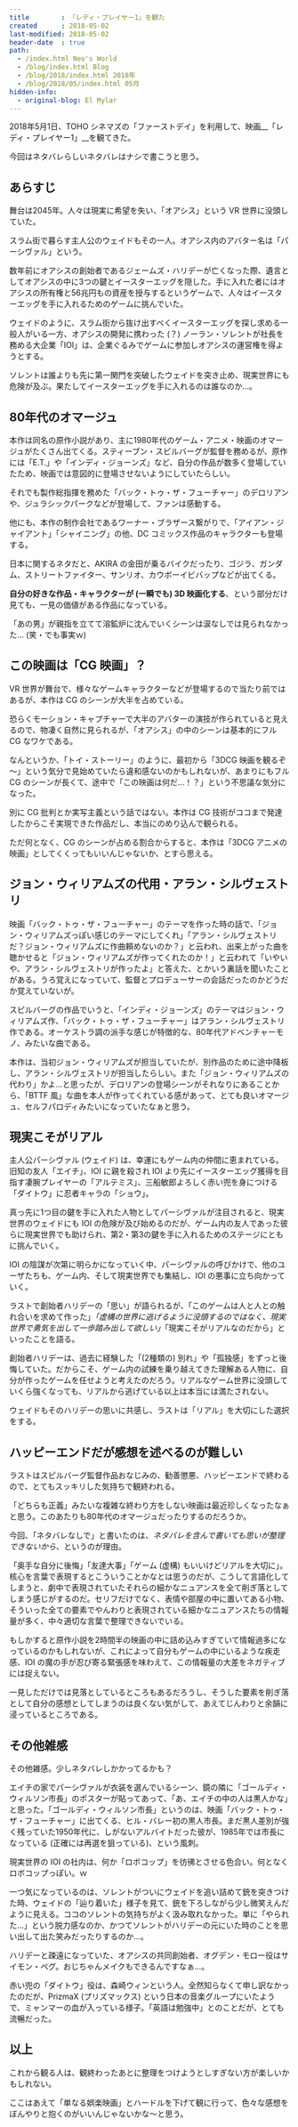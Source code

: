 ```yaml
---
title        : 「レディ・プレイヤー1」を観た
created      : 2018-05-02
last-modified: 2018-05-02
header-date  : true
path:
  - /index.html Neo's World
  - /blog/index.html Blog
  - /blog/2018/index.html 2018年
  - /blog/2018/05/index.html 05月
hidden-info:
  - original-blog: El Mylar
---
```


2018年5月1日、TOHO シネマズの「ファーストデイ」を利用して、映画__「レディ・プレイヤー1」__を観てきた。

今回はネタバレらしいネタバレはナシで書こうと思う。

## あらすじ

舞台は2045年。人々は現実に希望を失い、「オアシス」という VR 世界に没頭していた。

スラム街で暮らす主人公のウェイドもその一人。オアシス内のアバター名は「パーシヴァル」という。

数年前にオアシスの創始者であるジェームズ・ハリデーが亡くなった際、遺言としてオアシスの中に3つの鍵とイースターエッグを隠した。手に入れた者にはオアシスの所有権と56兆円もの資産を授与するというゲームで、人々はイースターエッグを手に入れるためのゲームに挑んでいた。

ウェイドのように、スラム街から抜け出すべくイースターエッグを探し求める一般人がいる一方、オアシスの開発に携わった (？) ノーラン・ソレントが社長を務める大企業「IOI」は、企業ぐるみでゲームに参加しオアシスの運営権を得ようとする。

ソレントは誰よりも先に第一関門を突破したウェイドを突き止め、現実世界にも危険が及ぶ。果たしてイースターエッグを手に入れるのは誰なのか…。

## 80年代のオマージュ

本作は同名の原作小説があり、主に1980年代のゲーム・アニメ・映画のオマージュがたくさん出てくる。スティーブン・スピルバーグが監督を務めるが、原作には「E.T.」や「インディ・ジョーンズ」など、自分の作品が数多く登場していたため、映画では意図的に登場させないようにしていたらしい。

それでも製作総指揮を務めた「バック・トゥ・ザ・フューチャー」のデロリアンや、ジュラシックパークなどが登場して、ファンは感動する。

他にも、本作の制作会社であるワーナー・ブラザース繋がりで、「アイアン・ジャイアント」「シャイニング」の他、DC コミックス作品のキャラクターも登場する。

日本に関するネタだと、AKIRA の金田が乗るバイクだったり、ゴジラ、ガンダム、ストリートファイター、サンリオ、カウボーイビバップなどが出てくる。

__自分の好きな作品・キャラクターが (一瞬でも) 3D 映画化する__、という部分だけ見ても、一見の価値がある作品になっている。

「あの男」が親指を立てて溶鉱炉に沈んでいくシーンは涙なしでは見られなかった… (笑・でも事実ｗ)

## この映画は「CG 映画」？

VR 世界が舞台で、様々なゲームキャラクターなどが登場するので当たり前ではあるが、本作は CG のシーンが大半を占めている。

恐らくモーション・キャプチャーで大半のアバターの演技が作られていると見えるので、物凄く自然に見られるが、「オアシス」の中のシーンは基本的にフル CG なワケである。

なんというか、「トイ・ストーリー」のように、最初から「3DCG 映画を観るぞ～」という気分で見始めていたら違和感ないのかもしれないが、あまりにもフル CG のシーンが長くて、途中で「この映画は何だ…！？」という不思議な気分になった。

別に CG 批判とか実写主義という話ではない。本作は CG 技術がココまで発達したからこそ実現できた作品だし、本当にのめり込んで観られる。

ただ何となく、CG のシーンが占める割合からすると、本作は「3DCG アニメの映画」としてくくってもいいんじゃないか、とすら思える。

## ジョン・ウィリアムズの代用・アラン・シルヴェストリ

映画「バック・トゥ・ザ・フューチャー」のテーマを作った時の話で、「ジョン・ウィリアムズっぽい感じのテーマにしてくれ」「アラン・シルヴェストリだ？ジョン・ウィリアムズに作曲頼めないのか？」と云われ、出来上がった曲を聴かせると「ジョン・ウィリアムズが作ってくれたのか！」と云われて「いやいや、アラン・シルヴェストリが作ったよ」と答えた、とかいう裏話を聞いたことがある。うろ覚えになっていて、監督とプロデューサーの会話だったのかどうだか覚えていないが。

スピルバーグの作品でいうと、「インディ・ジョーンズ」のテーマはジョン・ウィリアムズ作、「バック・トゥ・ザ・フューチャー」はアラン・シルヴェストリ作である。オーケストラ調の派手な感じが特徴的な、80年代アドベンチャーモノ、みたいな曲である。

本作は、当初ジョン・ウィリアムズが担当していたが、別作品のために途中降板し、アラン・シルヴェストリが担当したらしい。また「ジョン・ウィリアムズの代わり」かよ…と思ったが、デロリアンの登場シーンがそれなりにあることから、「BTTF 風」な曲を本人が作ってくれている感があって、とても良いオマージュ、セルフパロディみたいになっていたなぁと思う。

## 現実こそがリアル

主人公パーシヴァル (ウェイド) は、幸運にもゲーム内の仲間に恵まれている。旧知の友人「エイチ」、IOI に親を殺され IOI より先にイースターエッグ獲得を目指す凄腕プレイヤーの「アルテミス」、三船敏郎よろしく赤い兜を身につける「ダイトウ」に忍者キャラの「ショウ」。

真っ先に1つ目の鍵を手に入れた人物としてパーシヴァルが注目されると、現実世界のウェイドにも IOI の危険が及び始めるのだが、ゲーム内の友人であった彼らに現実世界でも助けられ、第2・第3の鍵を手に入れるためのステージにともに挑んでいく。

IOI の陰謀が次第に明らかになっていく中、パーシヴァルの呼びかけで、他のユーザたちも、ゲーム内、そして現実世界でも集結し、IOI の悪事に立ち向かっていく。

ラストで創始者ハリデーの「思い」が語られるが、「このゲームは人と人との触れ合いを求めて作った」_「虚構の世界に逃げるように没頭するのではなく、現実世界で勇気を出して一歩踏み出して欲しい」_「現実こそがリアルなのだから」といったことを語る。

創始者ハリデーは、過去に経験した「(2種類の) 別れ」や「孤独感」をずっと後悔していた。だからこそ、ゲーム内の試練を乗り越えてきた理解ある人物に、自分が作ったゲームを任せようと考えたのだろう。リアルなゲーム世界に没頭していくら強くなっても、リアルから逃げている以上は本当には満たされない。

ウェイドもそのハリデーの思いに共感し、ラストは「リアル」を大切にした選択をする。

## ハッピーエンドだが感想を述べるのが難しい

ラストはスピルバーグ監督作品おなじみの、勧善懲悪、ハッピーエンドで終わるので、とてもスッキリした気持ちで観終われる。

「どちらも正義」みたいな複雑な終わり方をしない映画は最近珍しくなったなぁと思う。このあたりも80年代のオマージュだったりするのだろうか。

今回、「ネタバレなしで」と書いたのは、_ネタバレを含んで書いても思いが整理できないから_、というのが理由。

「奥手な自分に後悔」「友達大事」「ゲーム (虚構) もいいけどリアルを大切に」。核心を言葉で表現するとこういうことかなとは思うのだが、こうして言語化してしまうと、劇中で表現されていたそれらの細かなニュアンスを全て削ぎ落としてしまう感じがするのだ。セリフだけでなく、表情や部屋の中に置いてある小物、そういった全ての要素でやんわりと表現されている細かなニュアンスたちの情報量が多く、中々適切な言葉で整理できないでいる。

もしかすると原作小説を2時間半の映画の中に詰め込みすぎていて情報過多になっているのかもしれないが、これによって自分もゲームの中にいるような疾走感、IOI の魔の手が忍び寄る緊張感を味わえて、この情報量の大差をネガティブには捉えない。

一見しただけでは見落としているところもあるだろうし、そうした要素を削ぎ落として自分の感想としてしまうのは良くない気がして、あえてじんわりと余韻に浸っているところである。

## その他雑感

その他雑感。少しネタバレしかかってるかも？

エイチの家でパーシヴァルが衣装を選んでいるシーン、鏡の隣に「ゴールディ・ウィルソン市長」のポスターが貼ってあって、「あ、エイチの中の人は黒人かな」と思った。「ゴールディ・ウィルソン市長」というのは、映画「バック・トゥ・ザ・フューチャー」に出てくる、ヒル・バレー初の黒人市長。まだ黒人差別が強く残っていた1950年代に、しがないアルバイトだった彼が、1985年では市長になっている (正確には再選を狙っている)、という風刺。

現実世界の IOI の社内は、何か「ロボコップ」を彷彿とさせる色合い。何となくロボコップっぽい。ｗ

一つ気になっているのは、ソレントがついにウェイドを追い詰めて銃を突きつけた時、ウェイドの「辿り着いた」様子を見て、銃を下ろしながら少し微笑えんだように見える。ココのソレントの気持ちがよく汲み取れなかった。単に「やられた…」という脱力感なのか、かつてソレントがハリデーの元にいた時のことを思い出して出た笑みだったりするのか…。

ハリデーと疎遠になっていた、オアシスの共同創始者、オグデン・モロー役はサイモン・ペグ。おじちゃんメイクもできるんですなぁ…。

赤い兜の「ダイトウ」役は、森崎ウィンという人。全然知らなくて申し訳なかったのだが、PrizmaX (プリズマックス) という日本の音楽グループにいたようで、ミャンマーの血が入っている様子。「英語は勉強中」とのことだが、とても流暢だった。

## 以上

これから観る人は、観終わったあとに整理をつけようとしすぎない方が楽しいかもしれない。

ここはあえて「単なる娯楽映画」とハードルを下げて観に行って、色々な感想をぼんやりと抱くのがいいんじゃないかな～と思う。
